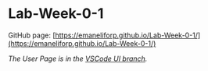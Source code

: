 # Lab-Week-0-1
GitHub page: [https://emaneliforp.github.io/Lab-Week-0-1/](https://emaneliforp.github.io/Lab-Week-0-1/)

*The User Page is in the [VSCode UI branch](https://github.com/Emaneliforp/Lab-Week-0-1/tree/VSCode-UI).*
